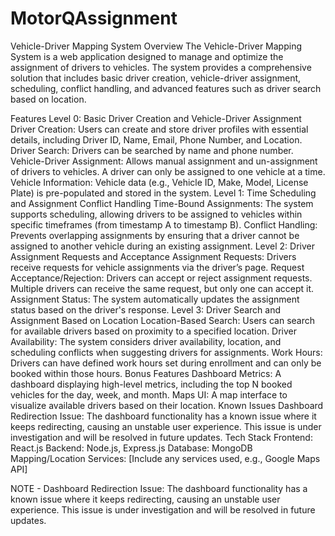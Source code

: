 ﻿# MotorQAssignment

Vehicle-Driver Mapping System
Overview
The Vehicle-Driver Mapping System is a web application designed to manage and optimize the assignment of drivers to vehicles. The system provides a comprehensive solution that includes basic driver creation, vehicle-driver assignment, scheduling, conflict handling, and advanced features such as driver search based on location.

Features
Level 0: Basic Driver Creation and Vehicle-Driver Assignment
Driver Creation: Users can create and store driver profiles with essential details, including Driver ID, Name, Email, Phone Number, and Location.
Driver Search: Drivers can be searched by name and phone number.
Vehicle-Driver Assignment: Allows manual assignment and un-assignment of drivers to vehicles. A driver can only be assigned to one vehicle at a time.
Vehicle Information: Vehicle data (e.g., Vehicle ID, Make, Model, License Plate) is pre-populated and stored in the system.
Level 1: Time Scheduling and Assignment Conflict Handling
Time-Bound Assignments: The system supports scheduling, allowing drivers to be assigned to vehicles within specific timeframes (from timestamp A to timestamp B).
Conflict Handling: Prevents overlapping assignments by ensuring that a driver cannot be assigned to another vehicle during an existing assignment.
Level 2: Driver Assignment Requests and Acceptance
Assignment Requests: Drivers receive requests for vehicle assignments via the driver’s page.
Request Acceptance/Rejection: Drivers can accept or reject assignment requests. Multiple drivers can receive the same request, but only one can accept it.
Assignment Status: The system automatically updates the assignment status based on the driver's response.
Level 3: Driver Search and Assignment Based on Location
Location-Based Search: Users can search for available drivers based on proximity to a specified location.
Driver Availability: The system considers driver availability, location, and scheduling conflicts when suggesting drivers for assignments.
Work Hours: Drivers can have defined work hours set during enrollment and can only be booked within those hours.
Bonus Features
Dashboard Metrics: A dashboard displaying high-level metrics, including the top N booked vehicles for the day, week, and month.
Maps UI: A map interface to visualize available drivers based on their location.
Known Issues
Dashboard Redirection Issue: The dashboard functionality has a known issue where it keeps redirecting, causing an unstable user experience. This issue is under investigation and will be resolved in future updates.
Tech Stack
Frontend: React.js
Backend: Node.js, Express.js
Database: MongoDB
Mapping/Location Services: [Include any services used, e.g., Google Maps API]

NOTE - Dashboard Redirection Issue: The dashboard functionality has a known issue where it keeps redirecting, causing an unstable user experience. This issue is under investigation and will be resolved in future updates.

